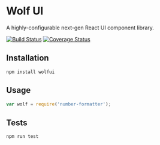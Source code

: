 # Wolf UI

A highly-configurable next-gen React UI component library.

[![Build Status](https://travis-ci.org/wolfui/wolfui.svg?branch=master)](https://travis-ci.org/wolfui/wolfui)
[![Coverage Status](https://coveralls.io/repos/github/wolfui/wolfui/badge.svg)](https://coveralls.io/github/wolfui/wolfui)

## Installation

  `npm install wolfui`

## Usage

```js
var wolf = require('number-formatter');
```

## Tests

  `npm run test`

